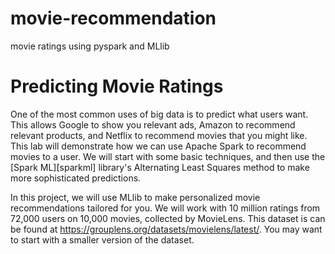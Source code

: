 # movie-recommendation
movie ratings using pyspark and MLlib

# Predicting Movie Ratings

One of the most common uses of big data is to predict what users want. This allows Google to show you relevant ads, Amazon to recommend relevant products, and Netflix to recommend movies that you might like. This lab will demonstrate how we can use Apache Spark to recommend movies to a user. We will start with some basic techniques, and then use the [Spark ML][sparkml] library's Alternating Least Squares method to make more sophisticated predictions.

In this project, we will use MLlib to make personalized movie recommendations tailored for you. We will work with 10 million ratings from 72,000 users on 10,000 movies, collected by MovieLens. This dataset is can be found at https://grouplens.org/datasets/movielens/latest/. You may want to start with a smaller version of the dataset.
